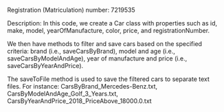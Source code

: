 Registration (Matriculation) number: 7219535

Description:
In this code, we create a Car class with properties such as id, make, model, yearOfManufacture, color, price, and registrationNumber. 

We then have methods to filter and save cars based on the specified criteria: 
brand (i.e., saveCarsByBrand), 
model and age (i.e., saveCarsByModelAndAge), 
year of manufacture and price (i.e., saveCarsByYearAndPrice). 

The saveToFile method is used to save the filtered cars to separate text files.
For instance:
	CarsByBrand_Mercedes-Benz.txt, 
	CarsByModelAndAge_Golf_3_Years.txt, 
	CarsByYearAndPrice_2018_PriceAbove_18000.0.txt
	
